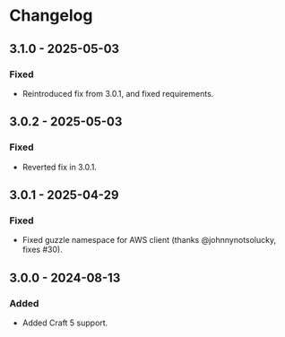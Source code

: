 # Changelog

## 3.1.0 - 2025-05-03
### Fixed
- Reintroduced fix from 3.0.1, and fixed requirements.

## 3.0.2 - 2025-05-03
### Fixed
- Reverted fix in 3.0.1.

## 3.0.1 - 2025-04-29
### Fixed
- Fixed guzzle namespace for AWS client (thanks @johnnynotsolucky, fixes #30).

## 3.0.0 - 2024-08-13
### Added
- Added Craft 5 support.

